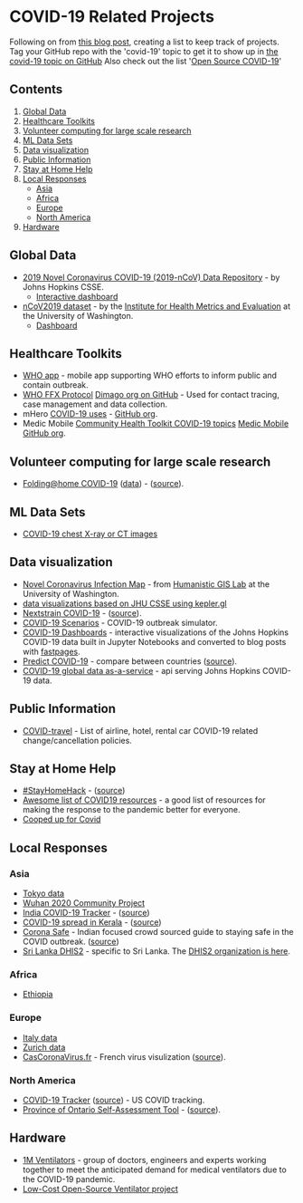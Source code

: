 <!--lint disable awesome-badge awesome-git-repo-age awesome-github-->

# COVID-19 Related Projects

Following on from [this blog post](https://github.blog/2020-03-23-open-collaboration-on-covid-19/), creating a list to keep track of projects. Tag your GitHub repo with the 'covid-19' topic to get it to show up in [the covid-19 topic on GitHub](https://github.com/topics/covid-19)  Also check out the list '[Open Source COVID-19](https://github.com/WeileiZeng/Open-Source-COVID-19)'

## Contents
1. [Global Data](#global-data)
2. [Healthcare Toolkits](#healthcare-toolkits)
3. [Volunteer computing for large scale research](#volunteer-computing-for-large-scale-research)
4. [ML Data Sets](#ml-data-sets)
5. [Data visualization](#data-visualization)
6. [Public Information](#public-information)
7. [Stay at Home Help](#stay-at-home-help)
8. [Local Responses](#local-responses)
   - [Asia](#asia)
   - [Africa](#africa)
   - [Europe](#europe)
   - [North America](#north-america)
9. [Hardware](#hardware)
 
## Global Data
- [2019 Novel Coronavirus COVID-19 (2019-nCoV) Data Repository](https://github.com/CSSEGISandData/COVID-19) - by Johns Hopkins CSSE.
  - [Interactive dashboard](https://www.arcgis.com/apps/opsdashboard/index.html#/bda7594740fd40299423467b48e9ecf6)
- [nCoV2019 dataset](https://github.com/beoutbreakprepared/nCoV2019) - by the [Institute for Health Metrics and Evaluation](http://www.healthdata.org/) at the University of Washington.
  - [Dashboard](https://healthmap.org/covid-19/)
   
## Healthcare Toolkits
- [WHO app](https://github.com/WorldHealthOrganization/app) - mobile app supporting WHO efforts to inform public and contain outbreak. 
- [WHO FFX Protocol](https://confluence.dimagi.com/display/commcarepublic/COVID-19+Template+App%3A+WHO+FFX+Protocol) [Dimago org on GitHub](https://github.com/dimagi) - Used for contact tracing, case management and data collection.
- mHero
[COVID-19 uses](https://www.mhero.org/news/three-early-digital-health-covid-19-response-success-stories) - [GitHub org](https://github.com/iHRIS).
- Medic Mobile 
[Community Health Toolkit COVID-19 topics](https://forum.communityhealthtoolkit.org/c/covid-19/24) [Medic Mobile GitHub org](https://github.com/medic).

## Volunteer computing for large scale research
- [Folding@home COVID-19](https://foldingathome.org/2020/03/10/covid19-update/) ([data](https://github.com/FoldingAtHome/coronavirus)) - ([source](https://github.com/FoldingAtHome)).
  
## ML Data Sets
- [COVID-19 chest X-ray or CT images](https://github.com/ieee8023/covid-chestxray-dataset)

## Data visualization
- [Novel Coronavirus Infection Map](https://github.com/jakobzhao/virus) - from [Humanistic GIS Lab](https://hgis.uw.edu/) at the University of Washington.
- [data visualizations based on JHU CSSE using kepler.gl](https://github.com/ManuelB/covid-19-vis) 
- [Nextstrain COVID-19](https://nextstrain.org/ncov) - ([source](https://github.com/nextstrain)).
- [COVID-19 Scenarios](https://neherlab.org/covid19/) - COVID-19 outbreak simulator.
- [COVID-19 Dashboards](https://covid19dashboards.com/) - interactive visualizations of the Johns Hopkins COVID-19 data built in Jupyter Notebooks and converted to blog posts with [fastpages](https://fastpages.fast.ai/).
- [Predict COVID-19](https://predictcovid.com/) - compare between countries ([source](https://github.com/lachlanjc/covid19)).
- [COVID-19 global data as-a-service](https://github.com/mathdroid/covid-19-api) - api serving Johns Hopkins COVID-19 data.

## Public Information
- [COVID-travel](https://github.com/peckjon/covid-travel) - List of airline, hotel, rental car COVID-19 related change/cancellation policies.

## Stay at Home Help
- [#StayHomeHack](https://stayhomehack.com/) - ([source](https://github.com/stayhomehack/stayhomehack.com))
- [Awesome list of COVID19 resources](https://github.com/adamdriscoll/awesome-covid19-resources) - a good list of resources for making the response to the pandemic better for everyone.
- [Cooped up for Covid](https://github.com/LizzySoltis/CoopedUp4Covid19)

## Local Responses

### Asia
- [Tokyo data](https://github.com/tokyo-metropolitan-gov/covid19)
- [Wuhan 2020 Community Project](https://community.wuhan2020.org.cn/zh-cn/)
- [India COVID-19 Tracker](https://www.covid19india.org/) - ([source](https://github.com/covid19india/covid19india-react))
- [COVID-19 spread in Kerala](https://covid19.gulan28.com/) - ([source](https://github.com/gulan28/covid19-viz))
- [Corona Safe](https://coronasafe.in/) - Indian focused crowd sourced guide to staying safe in the COVID outbreak. ([source](https://github.com/coronasafe/))
- [Sri Lanka DHIS2](https://community.dhis2.org/t/dhis2-for-covid-19-surveillance-sri-lankan-use-case/38516) - specific to Sri Lanka. The [DHIS2 organization is here](https://covid.dhis2.org/).

### Africa
-  [Ethiopia](https://github.com/Ethiopia-COVID19/community)

### Europe
- [Italy data](https://github.com/pcm-dpc/COVID-19)
- [Zurich data](https://github.com/openZH/covid_19)
- [CasCoronaVirus.fr](https://www.cascoronavirus.fr/) - French virus visulization ([source](https://github.com/souryvath/ng-covid-19)).

### North America
- [COVID-19 Tracker](https://covidtracking.com/) ([source](https://github.com/COVID19Tracking)) - US COVID tracking.
- [Province of Ontario Self-Assessment Tool](https://covid-19.ontario.ca/self-assessment/index.html#q0) - ([source](https://github.com/ongov/covid-19-self-assessment)).

## Hardware
- [1M Ventilators](https://github.com/1M-Ventilators) - group of doctors, engineers and experts working together to meet the anticipated demand for medical ventilators due to the COVID-19 pandemic.
- [Low-Cost Open-Source Ventilator project](https://github.com/jcl5m1/ventilator)
